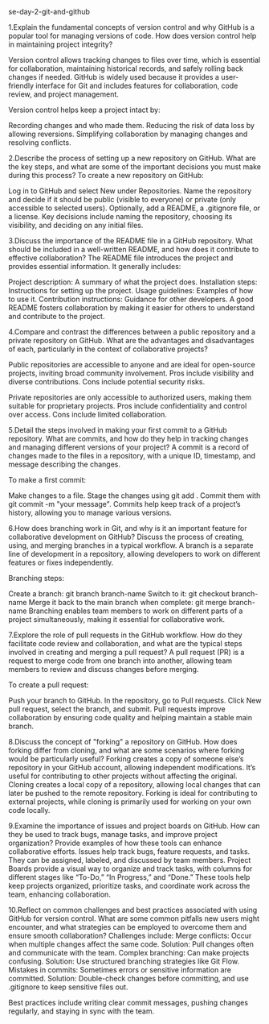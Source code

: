 se-day-2-git-and-github

1.Explain the fundamental concepts of version control and why GitHub is a popular tool for managing versions of code. How does version control help in maintaining project integrity?

Version control allows tracking changes to files over time, which is essential for collaboration, maintaining historical records, and safely rolling back changes if needed. GitHub is widely used because it provides a user-friendly interface for Git and includes features for collaboration, code review, and project management.

Version control helps keep a project intact by:

Recording changes and who made them.
Reducing the risk of data loss by allowing reversions.
Simplifying collaboration by managing changes and resolving conflicts.


2.Describe the process of setting up a new repository on GitHub. What are the key steps, and what are some of the important decisions you must make during this process?
To create a new repository on GitHub:

Log in to GitHub and select New under Repositories.
Name the repository and decide if it should be public (visible to everyone) or private (only accessible to selected users).
Optionally, add a README, a .gitignore file, or a license.
Key decisions include naming the repository, choosing its visibility, and deciding on any initial files.



3.Discuss the importance of the README file in a GitHub repository. What should be included in a well-written README, and how does it contribute to effective collaboration?
The README file introduces the project and provides essential information. It generally includes:

Project description: A summary of what the project does.
Installation steps: Instructions for setting up the project.
Usage guidelines: Examples of how to use it.
Contribution instructions: Guidance for other developers.
A good README fosters collaboration by making it easier for others to understand and contribute to the project.



4.Compare and contrast the differences between a public repository and a private repository on GitHub. What are the advantages and disadvantages of each, particularly in the context of collaborative projects?

Public repositories are accessible to anyone and are ideal for open-source projects, inviting broad community involvement. Pros include visibility and diverse contributions. Cons include potential security risks.

Private repositories are only accessible to authorized users, making them suitable for proprietary projects. Pros include confidentiality and control over access. Cons include limited collaboration.


5.Detail the steps involved in making your first commit to a GitHub repository. What are commits, and how do they help in tracking changes and managing different versions of your project?
A commit is a record of changes made to the files in a repository, with a unique ID, timestamp, and message describing the changes.

To make a first commit:

Make changes to a file.
Stage the changes using git add <file>.
Commit them with git commit -m "your message".
Commits help keep track of a project’s history, allowing you to manage various versions.

6.How does branching work in Git, and why is it an important feature for collaborative development on GitHub? Discuss the process of creating, using, and merging branches in a typical workflow.
A branch is a separate line of development in a repository, allowing developers to work on different features or fixes independently.

Branching steps:

Create a branch: git branch branch-name
Switch to it: git checkout branch-name
Merge it back to the main branch when complete: git merge branch-name
Branching enables team members to work on different parts of a project simultaneously, making it essential for collaborative work.

7.Explore the role of pull requests in the GitHub workflow. How do they facilitate code review and collaboration, and what are the typical steps involved in creating and merging a pull request?
A pull request (PR) is a request to merge code from one branch into another, allowing team members to review and discuss changes before merging.

To create a pull request:

Push your branch to GitHub.
In the repository, go to Pull requests.
Click New pull request, select the branch, and submit.
Pull requests improve collaboration by ensuring code quality and helping maintain a stable main branch.

8.Discuss the concept of "forking" a repository on GitHub. How does forking differ from cloning, and what are some scenarios where forking would be particularly useful?
Forking creates a copy of someone else’s repository in your GitHub account, allowing independent modifications. It’s useful for contributing to other projects without affecting the original.
Cloning creates a local copy of a repository, allowing local changes that can later be pushed to the remote repository.
Forking is ideal for contributing to external projects, while cloning is primarily used for working on your own code locally.

9.Examine the importance of issues and project boards on GitHub. How can they be used to track bugs, manage tasks, and improve project organization? Provide examples of how these tools can enhance collaborative efforts.
Issues help track bugs, feature requests, and tasks. They can be assigned, labeled, and discussed by team members.
Project Boards provide a visual way to organize and track tasks, with columns for different stages like “To-Do,” “In Progress,” and “Done.”
These tools help keep projects organized, prioritize tasks, and coordinate work across the team, enhancing collaboration.

10.Reflect on common challenges and best practices associated with using GitHub for version control. What are some common pitfalls new users might encounter, and what strategies can be employed to overcome them and ensure smooth collaboration?
Challenges include:
Merge conflicts: Occur when multiple changes affect the same code. Solution: Pull changes often and communicate with the team.
Complex branching: Can make projects confusing. Solution: Use structured branching strategies like Git Flow.
Mistakes in commits: Sometimes errors or sensitive information are committed. Solution: Double-check changes before committing, and use .gitignore to keep sensitive files out.

Best practices include writing clear commit messages, pushing changes regularly, and staying in sync with the team.
